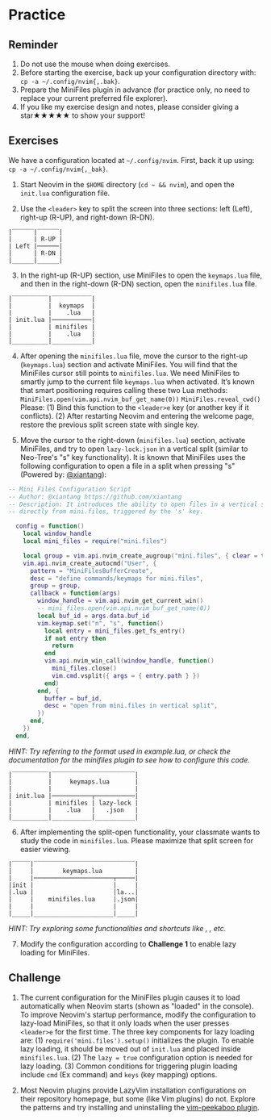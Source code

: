 # Practice

## Reminder

1. Do not use the mouse when doing exercises.
2. Before starting the exercise, back up your configuration directory with: `cp -a ~/.config/nvim{,.bak}`.
3. Prepare the MiniFiles plugin in advance (for practice only, no need to replace your current preferred file explorer).
4. If you like my exercise design and notes, please consider giving a star★★★★★ to show your support!

## Exercises

We have a configuration located at `~/.config/nvim`. First, back it up using: `cp -a ~/.config/nvim{,_bak}`.

1. Start Neovim in the `$HOME` directory (`cd ~ && nvim`), and open the `init.lua` configuration file.

2. Use the `<leader>` key to split the screen into three sections: left (Left), right-up (R-UP), and right-down (R-DN).
```
|‾‾‾‾‾‾|‾‾‾‾‾‾|
|      | R-UP |
| Left |──────|
|      | R-DN |
|______|______|
```

3. In the right-up (R-UP) section, use MiniFiles to open the `keymaps.lua` file, and then in the right-down (R-DN) section, open the `minifiles.lua` file.
```
|‾‾‾‾‾‾‾‾‾‾|‾‾‾‾‾‾‾‾‾‾‾|
|          |  keymaps  |
|          |    .lua   |
| init.lua |───────────|
|          | minifiles |
|          |    .lua   |
|__________|___________|
```

4. After opening the `minifiles.lua` file, move the cursor to the right-up (`keymaps.lua`) section and activate MiniFiles. You will find that the MiniFiles cursor still points to `minifiles.lua`. We need MiniFiles to smartly jump to the current file `keymaps.lua` when activated.
It’s known that smart positioning requires calling these two Lua methods:
`MiniFiles.open(vim.api.nvim_buf_get_name(0))`
`MiniFiles.reveal_cwd()`
Please:
(1) Bind this function to the `<leader>e` key (or another key if it conflicts).
(2) After restarting Neovim and entering the welcome page, restore the previous split screen state with single key.

5. Move the cursor to the right-down (`minifiles.lua`) section, activate MiniFiles, and try to open `lazy-lock.json` in a vertical split (similar to Neo-Tree's "s" key functionality).
It is known that MiniFiles uses the following configuration to open a file in a split when pressing "s" (Powered by: [@xiantang](https://github.com/xiantang)):
```lua
-- Mini Files Configuration Script
-- Author: @xiantang https://github.com/xiantang
-- Description: It introduces the ability to open files in a vertical split 
-- directly from mini.files, triggered by the 's' key. 

  config = function()
    local window_handle
    local mini_files = require("mini.files")

    local group = vim.api.nvim_create_augroup("mini.files", { clear = true })
    vim.api.nvim_create_autocmd("User", {
      pattern = "MiniFilesBufferCreate",
      desc = "define commands/keymaps for mini.files",
      group = group,
      callback = function(args)
        window_handle = vim.api.nvim_get_current_win()
        -- mini_files.open(vim.api.nvim_buf_get_name(0))
        local buf_id = args.data.buf_id
        vim.keymap.set("n", "s", function()
          local entry = mini_files.get_fs_entry()
          if not entry then
            return
          end
          vim.api.nvim_win_call(window_handle, function()
            mini_files.close()
            vim.cmd.vsplit({ args = { entry.path } })
          end)
        end, {
          buffer = buf_id,
          desc = "open from mini.files in vertical split",
        })
      end,
    })
  end,
```
_HINT: Try referring to the format used in example.lua, or check the documentation for the minifiles plugin to see how to configure this code._

```
|‾‾‾‾‾‾‾‾‾‾|‾‾‾‾‾‾‾‾‾‾‾‾‾‾‾‾‾‾‾‾‾‾‾|
|          |     keymaps.lua       |
|          |                       |
| init.lua |───────────┬───────────|
|          | minifiles | lazy-lock |
|          |    .lua   |   .json   |
|__________|___________|___________|
```

6. After implementing the split-open functionality, your classmate wants to study the code in `minifiles.lua`. Please maximize that split screen for easier viewing.
```
|‾‾‾‾‾|‾‾‾‾‾‾‾‾‾‾‾‾‾‾‾‾‾‾‾‾‾‾‾‾‾‾‾‾|
|     |        keymaps.lua         |
|     |──────────────────────┬─────|
|init |                      |     |
|.lua |                      |la...|
|     |    minifiles.lua     |.json|
|     |                      |     |
|_____|______________________|_____|
```
_HINT: Try exploring some functionalities and shortcuts like <leader>, <c-w>, etc._

7. Modify the configuration according to **Challenge 1** to enable lazy loading for MiniFiles.

## Challenge

1. The current configuration for the MiniFiles plugin causes it to load automatically when Neovim starts (shown as "loaded" in the console). To improve Neovim's startup performance, modify the configuration to lazy-load MiniFiles, so that it only loads when the user presses `<leader>e` for the first time.
The three key components for lazy loading are:
(1) `require('mini.files').setup()` initializes the plugin. To enable lazy loading, it should be moved out of `init.lua` and placed inside `minifiles.lua`.
(2) The `lazy = true` configuration option is needed for lazy loading.
(3) Common conditions for triggering plugin loading include `cmd` (Ex command) and `keys` (key mapping) options.

2. Most Neovim plugins provide LazyVim installation configurations on their repository homepage, but some (like Vim plugins) do not. Explore the patterns and try installing and uninstalling the [vim-peekaboo plugin](https://github.com/junegunn/vim-peekaboo).